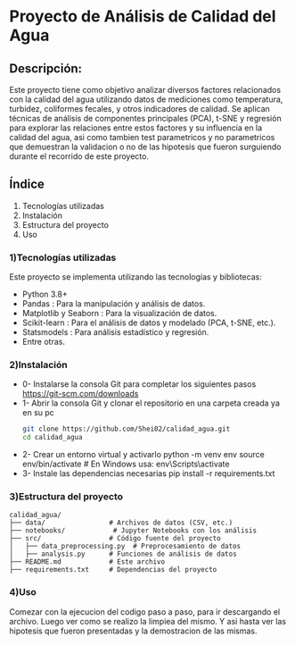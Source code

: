# Proyecto de Análisis de Calidad del Agua

## Descripción:
Este proyecto tiene como objetivo analizar diversos factores relacionados con la calidad del agua utilizando datos de mediciones como temperatura, turbidez, coliformes fecales, y otros indicadores de calidad. Se aplican técnicas de análisis de componentes principales (PCA), t-SNE y regresión para explorar las relaciones entre estos factores y su influencia en la calidad del agua, asi como tambien test parametricos y no parametricos que demuestran la validacion o no de las hipotesis que fueron surguiendo durante el recorrido de este proyecto.

## Índice
 1) Tecnologías utilizadas
 2) Instalación
 3) Estructura del proyecto
 4) Uso
 
### 1)Tecnologías utilizadas
Este proyecto se implementa utilizando las tecnologías y bibliotecas:

* Python 3.8+
* Pandas : Para la manipulación y análisis de datos.
* Matplotlib y Seaborn : Para la visualización de datos.
* Scikit-learn : Para el análisis de datos y modelado (PCA, t-SNE, etc.).
* Statsmodels : Para análisis estadístico y regresión.
* Entre otras.

### 2)Instalación
* 0- Instalarse la consola Git para completar los siguientes pasos
   https://git-scm.com/downloads
* 1- Abrir la consola Git y clonar el repositorio en una carpeta creada ya en su pc
   ```bash
   git clone https://github.com/Shei02/calidad_agua.git
   cd calidad_agua
* 2- Crear un entorno virtual y activarlo
  python -m venv env
  source env/bin/activate  # En Windows usa: env\Scripts\activate
* 3- Instale las dependencias necesarias
  pip install -r requirements.txt

### 3)Estructura del proyecto
```plaintext
calidad_agua/
├── data/                # Archivos de datos (CSV, etc.)
├── notebooks/            # Jupyter Notebooks con los análisis
├── src/                 # Código fuente del proyecto
│   ├── data_preprocessing.py  # Preprocesamiento de datos
│   ├── analysis.py      # Funciones de análisis de datos
├── README.md            # Este archivo
├── requirements.txt     # Dependencias del proyecto
```

### 4)Uso
Comezar con la ejecucion del codigo paso a paso, para ir descargando el archivo.
Luego ver como se realizo la limpiea del mismo.
Y asi hasta ver las hipotesis que fueron presentadas y la demostracion de las mismas.
